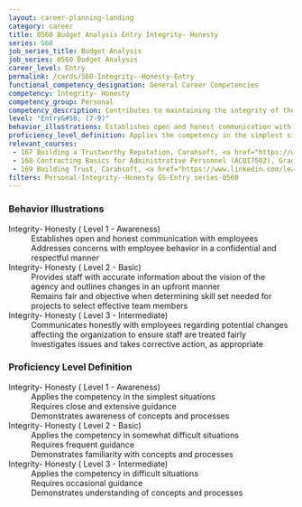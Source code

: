```yaml
---
layout: career-planning-landing
category: career
title: 0560 Budget Analysis Entry Integrity- Honesty
series: 560
job_series_title: Budget Analysis
job_series: 0560 Budget Analysis
career_level: Entry
permalink: /cards/560-Integrity--Honesty-Entry
functional_competency_designation: General Career Competencies
competency: Integrity- Honesty
competency_group: Personal
competency_description: Contributes to maintaining the integrity of the organization; displays high standards of ethical conduct and understands the impact of violating these standards on an organization, self, and others; is trustworthy
level: "Entry&#58; (7-9)"
behavior_illustrations: Establishes open and honest communication with employees ? Addresses concerns with employee behavior in a confidential and respectful manner ? Provides staff with accurate information about the vision of the agency and outlines changes in an upfront manner ? Remains fair and objective when determining skill set needed for projects to select effective team members ? Communicates honestly with employees regarding potential changes affecting the organization to ensure staff are treated fairly ? Investigates issues and takes corrective action, as appropriate
proficiency_level_definition: Applies the competency in the simplest situations ? Requires close and extensive guidance ? Demonstrates awareness of concepts and processes ? Applies the competency in somewhat difficult situations ? Requires frequent guidance ? Demonstrates familiarity with concepts and processes ? Applies the competency in difficult situations ? Requires occasional guidance ? Demonstrates understanding of concepts and processes
relevant_courses: 
 - 167 Building a Trustworthy Reputation, Carahsoft, <a href="https://www.linkedin.com/learning/building-a-trustworthy-reputation">https://www.linkedin.com/learning/building-a-trustworthy-reputation</a>
 - 168 Contracting Basics for Administrative Personnel (ACQI7502), Graduate School USA, <a href="https://www.graduateschool.edu/solr-search/content?keys=ACQI7502">https://www.graduateschool.edu/solr-search/content?keys=ACQI7502</a>
 - 169 Building Trust, Carahsoft, <a href="https://www.linkedin.com/learning/building-trust-6">https://www.linkedin.com/learning/building-trust-6</a>
filters: Personal-Integrity--Honesty GS-Entry series-0560
---
```


<div class="desktop:grid-col-6 margin-y-205">
  <div class="border-top-05 bg-white padding-2 shadow-5 height-full members-hover border-1px border-gray-30 border-top-orange radius-lg">
    <h3>Behavior Illustrations</h3>
    <dl class="text-base"><dt>Integrity- Honesty ( Level 1 - Awareness)</dt><dd>Establishes open and honest communication with employees </dd><dd> Addresses concerns with employee behavior in a confidential and respectful manner</dd><dt>Integrity- Honesty ( Level 2 - Basic)</dt><dd>Provides staff with accurate information about the vision of the agency and outlines changes in an upfront manner </dd><dd> Remains fair and objective when determining skill set needed for projects to select effective team members</dd><dt>Integrity- Honesty ( Level 3 - Intermediate)</dt><dd>Communicates honestly with employees regarding potential changes affecting the organization to ensure staff are treated fairly </dd><dd> Investigates issues and takes corrective action, as appropriate</dd></dl>
  </div>
</div>
<div class="desktop:grid-col-6 margin-y-205">
  <div class="border-top-05 bg-white padding-2 shadow-5 height-full members-hover border-1px border-gray-30 border-top-orange radius-lg">
    <h3>Proficiency Level Definition</h3>
    <dl class="text-base"><dt>Integrity- Honesty ( Level 1 - Awareness)</dt><dd>Applies the competency in the simplest situations </dd><dd> Requires close and extensive guidance </dd><dd> Demonstrates awareness of concepts and processes</dd><dt>Integrity- Honesty ( Level 2 - Basic)</dt><dd>Applies the competency in somewhat difficult situations </dd><dd> Requires frequent guidance </dd><dd> Demonstrates familiarity with concepts and processes</dd><dt>Integrity- Honesty ( Level 3 - Intermediate)</dt><dd>Applies the competency in difficult situations </dd><dd> Requires occasional guidance </dd><dd> Demonstrates understanding of concepts and processes</dd></dl>
  </div>
</div>